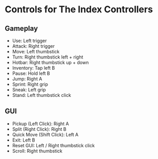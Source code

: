 # Controls for The Index Controllers

## Gameplay
- Use: Left trigger
- Attack: Right trigger
- Move: Left thumbstick
- Turn: Right thumbstick left + right
- Hotbar: Right thumbstick up + down
- Inventory: Tap left B
- Pause: Hold left B
- Jump: Right A
- Sprint: Right grip
- Sneak: Left grip
- Stand: Left thumbstick click

## GUI
- Pickup (Left Click): Right A
- Split (Right Click): Right B
- Quick Move (Shift Click): Left A
- Exit: Left B
- Reset GUI: Left / Right thumbstick click
- Scroll: Right thumbstick